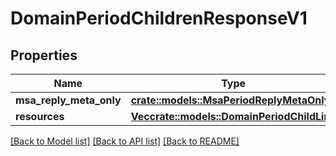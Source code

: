 # DomainPeriodChildrenResponseV1

## Properties

Name | Type | Description | Notes
------------ | ------------- | ------------- | -------------
**msa_reply_meta_only** | [**crate::models::MsaPeriodReplyMetaOnly**](msa.ReplyMetaOnly.md) |  | 
**resources** | [**Vec<crate::models::DomainPeriodChildLink>**](domain.ChildLink.md) |  | 

[[Back to Model list]](../README.md#documentation-for-models) [[Back to API list]](../README.md#documentation-for-api-endpoints) [[Back to README]](../README.md)


